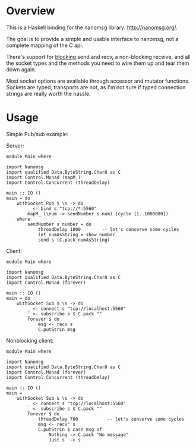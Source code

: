 # Overview

This is a Haskell binding for the nanomsg library: <http://nanomsg.org/>.

The goal is to provide a simple and usable interface to nanomsg, not a
complete mapping of the C api.

There's support for [blocking](http://hackage.haskell.org/packages/archive/base/latest/doc/html/Control-Concurrent.html#v:threadWaitRead) send and recv, a non-blocking receive,
and all the socket types and the methods you need to wire them up and
tear them down again.

Most socket options are available through accessor and mutator
functions. Sockets are typed, transports are not, as I'm not sure
if typed connection strings are really worth the hassle.

# Usage

Simple Pub/sub example:

Server:

    module Main where

    import Nanomsg
    import qualified Data.ByteString.Char8 as C
    import Control.Monad (mapM_)
    import Control.Concurrent (threadDelay)

    main :: IO ()
    main = do
        withSocket Pub $ \s -> do
            _ <- bind s "tcp://*:5560"
            mapM_ (\num -> sendNumber s num) (cycle [1..1000000])
        where
            sendNumber s number = do
                threadDelay 1000        -- let's conserve some cycles
                let numAsString = show number
                send s (C.pack numAsString)

Client:

    module Main where

    import Nanomsg
    import qualified Data.ByteString.Char8 as C
    import Control.Monad (forever)

    main :: IO ()
    main = do
        withSocket Sub $ \s -> do
            _ <- connect s "tcp://localhost:5560"
            _ <- subscribe s $ C.pack ""
            forever $ do
                msg <- recv s
                C.putStrLn msg

Nonblocking client:

    module Main where

    import Nanomsg
    import qualified Data.ByteString.Char8 as C
    import Control.Monad (forever)
    import Control.Concurrent (threadDelay)

    main :: IO ()
    main =
        withSocket Sub $ \s -> do
            _ <- connect s "tcp://localhost:5560"
            _ <- subscribe s $ C.pack ""
            forever $ do
                threadDelay 700           -- let's conserve some cycles
                msg <- recv' s
                C.putStrLn $ case msg of
                    Nothing -> C.pack "No message"
                    Just s  -> s

